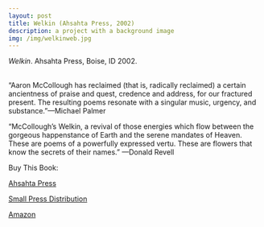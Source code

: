 ```yaml
---
layout: post
title: Welkin (Ahsahta Press, 2002)
description: a project with a background image
img: /img/welkinweb.jpg
---
```



<img class="simple_img" src="{{ site.baseurl }}/img/welkinweb.jpg" alt="" title="welkin cover image"/>
<div class="col three caption">
	<em>Welkin</em>. Ahsahta Press, Boise, ID 2002. 
</div>

<br>


“Aaron McCollough has reclaimed (that is, radically reclaimed) a certain ancientness of praise and quest, credence and address, for our fractured present. The resulting poems resonate with a singular music, urgency, and substance.”—Michael Palmer

“McCollough’s Welkin, a revival of those energies which flow between the gorgeous happenstance of Earth and the serene mandates of Heaven. These are poems of a powerfully expressed vertu. These are flowers that know the secrets of their names.” —Donald Revell

Buy This Book:

[Ahsahta Press](http://ahsahtapress.boisestate.edu/books/mccollough1.htm)

[Small Press Distribution](http://www.spdbooks.org/Details.asp?BookID=0916272729)

[Amazon](http://www.amazon.com/Welkin-Poems-Sawtooth-Poetry-Prize/dp/0916272729/ref=cm_lmf_tit_5_rdsssl0/102-2626103-5907352)




